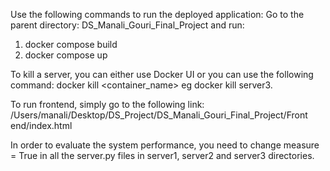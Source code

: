 Use the following commands to run the deployed application:
Go to the parent directory: DS_Manali_Gouri_Final_Project and run:
1. docker compose build
2. docker compose up

To kill a server, you can either use Docker UI or you can use the following command:
docker kill <container_name>
eg docker kill server3.

To run frontend, simply go to the following link: 
/Users/manali/Desktop/DS_Project/DS_Manali_Gouri_Final_Project/Front end/index.html

In order to evaluate the system performance, you need to change measure = True in all the server.py files
in server1, server2 and server3 directories.